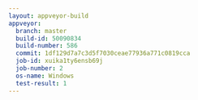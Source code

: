 ```yaml
---
layout: appveyor-build
appveyor:
  branch: master
  build-id: 50090834
  build-number: 586
  commit: 1df129d7a7c3d5f7030ceae77936a771c0819cca
  job-id: xuika1ty6ensb69j
  job-number: 2
  os-name: Windows
  test-result: 1
---
```


